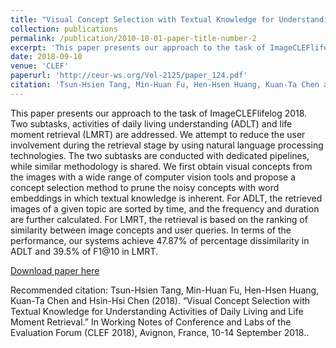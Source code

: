 ```yaml
---
title: "Visual Concept Selection with Textual Knowledge for Understanding Activities of Daily Living and Life Moment Retrieval"
collection: publications
permalink: /publication/2010-10-01-paper-title-number-2
excerpt: 'This paper presents our approach to the task of ImageCLEFlifelog 2018. Two subtasks, activities of daily living understanding (ADLT) and life moment retrieval (LMRT) are addressed. We attempt to reduce the user involvement during the retrieval stage by using natural language processing technologies. The two subtasks are conducted with dedicated pipelines, while similar methodology is shared. We first obtain visual concepts from the images with a wide range of computer vision tools and propose a concept selection method to prune the noisy concepts with word embeddings in which textual knowledge is inherent. For ADLT, the retrieved images of a given topic are sorted by time, and the frequency and duration are further calculated. For LMRT, the retrieval is based on the ranking of similarity between image concepts and user queries. In terms of the performance, our systems achieve 47.87% of percentage dissimilarity in ADLT and 39.5% of F1@10 in LMRT.'
date: 2018-09-10
venue: 'CLEF'
paperurl: 'http://ceur-ws.org/Vol-2125/paper_124.pdf'
citation: 'Tsun-Hsien Tang, Min-Huan Fu, Hen-Hsen Huang, Kuan-Ta Chen and Hsin-Hsi Chen (2018). “Visual Concept Selection with Textual Knowledge for Understanding Activities of Daily Living and Life Moment Retrieval.” In Working Notes of Conference and Labs of the Evaluation Forum (CLEF 2018), Avignon, France, 10-14 September 2018.'
---
```

This paper presents our approach to the task of ImageCLEFlifelog 2018. Two subtasks, activities of daily living understanding (ADLT) and life moment retrieval (LMRT) are addressed. We attempt to reduce the user involvement during the retrieval stage by using natural language processing technologies. The two subtasks are conducted with dedicated pipelines, while similar methodology is shared. We first obtain visual concepts from the images with a wide range of computer vision tools and propose a concept selection method to prune the noisy concepts with word embeddings in which textual knowledge is inherent. For ADLT, the retrieved images of a given topic are sorted by time, and the frequency and duration are further calculated. For LMRT, the retrieval is based on the ranking of similarity between image concepts and user queries. In terms of the performance, our systems achieve 47.87% of percentage dissimilarity in ADLT and 39.5% of F1@10 in LMRT.

[Download paper here](http://ceur-ws.org/Vol-2125/paper_124.pdf)

Recommended citation: Tsun-Hsien Tang, Min-Huan Fu, Hen-Hsen Huang, Kuan-Ta Chen and Hsin-Hsi Chen (2018). “Visual Concept Selection with Textual Knowledge for Understanding Activities of Daily Living and Life Moment Retrieval.” In Working Notes of Conference and Labs of the Evaluation Forum (CLEF 2018), Avignon, France, 10-14 September 2018..